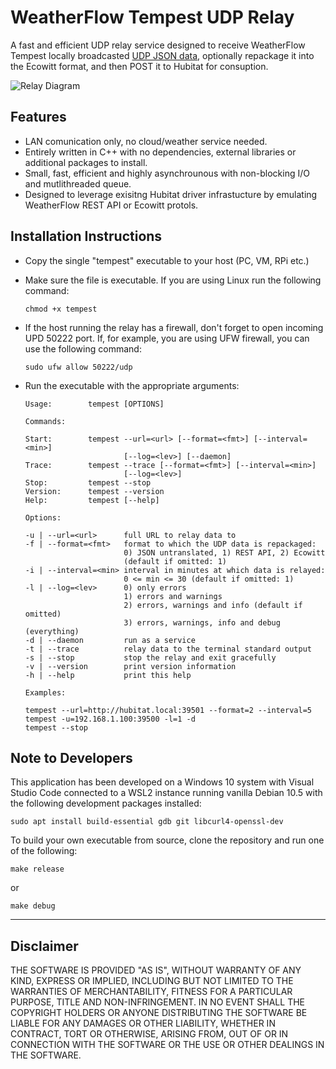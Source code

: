 # WeatherFlow Tempest UDP Relay

A fast and efficient UDP relay service designed to receive WeatherFlow Tempest locally broadcasted [UDP JSON data](https://weatherflow.github.io/SmartWeather/api/udp/v143/), optionally repackage it into the Ecowitt format, and then POST it to Hubitat for consuption.

![Relay Diagram](https://github.com/mircolino/tempest/raw/master/images/diagram.jpg "Relay Diagram")

## Features

- LAN comunication only, no cloud/weather service needed.
- Entirely written in C++ with no dependencies, external libraries or additional packages to install.
- Small, fast, efficient and highly asynchrounous with non-blocking I/O and mutlithreaded queue.
- Designed to leverage exisitng Hubitat driver infrastucture by emulating WeatherFlow REST API or Ecowitt protols.

## Installation Instructions

- Copy the single "tempest" executable to your host (PC, VM, RPi etc.)
- Make sure the file is executable. If you are using Linux run the following command:

  ```text
  chmod +x tempest
  ```

- If the host running the relay has a firewall, don't forget to open incoming UPD 50222 port. If, for example, you are using UFW firewall, you can use the following command:

  ```text
  sudo ufw allow 50222/udp
  ```

- Run the executable with the appropriate arguments:

  ```text
  Usage:        tempest [OPTIONS]

  Commands:

  Start:        tempest --url=<url> [--format=<fmt>] [--interval=<min>]
                        [--log=<lev>] [--daemon]
  Trace:        tempest --trace [--format=<fmt>] [--interval=<min>]
                        [--log=<lev>]
  Stop:         tempest --stop
  Version:      tempest --version
  Help:         tempest [--help]

  Options:

  -u | --url=<url>      full URL to relay data to
  -f | --format=<fmt>   format to which the UDP data is repackaged:
                        0) JSON untranslated, 1) REST API, 2) Ecowitt
                        (default if omitted: 1)
  -i | --interval=<min> interval in minutes at which data is relayed:
                        0 <= min <= 30 (default if omitted: 1)
  -l | --log=<lev>      0) only errors
                        1) errors and warnings
                        2) errors, warnings and info (default if omitted)
                        3) errors, warnings, info and debug (everything)
  -d | --daemon         run as a service
  -t | --trace          relay data to the terminal standard output
  -s | --stop           stop the relay and exit gracefully
  -v | --version        print version information
  -h | --help           print this help

  Examples:

  tempest --url=http://hubitat.local:39501 --format=2 --interval=5
  tempest -u=192.168.1.100:39500 -l=1 -d
  tempest --stop
  ```

## Note to Developers

This application has been developed on a Windows 10 system with Visual Studio Code connected to a WSL2 instance running vanilla Debian 10.5 with the following development packages installed:

  ```text
  sudo apt install build-essential gdb git libcurl4-openssl-dev
  ```

To build your own executable from source, clone the repository and run one of the following:

  ```text
  make release
  ```

or

  ```text
  make debug
  ```

***

## Disclaimer

THE SOFTWARE IS PROVIDED "AS IS", WITHOUT WARRANTY OF ANY KIND, EXPRESS OR IMPLIED, INCLUDING BUT NOT LIMITED TO THE WARRANTIES OF MERCHANTABILITY, FITNESS FOR A PARTICULAR PURPOSE, TITLE AND NON-INFRINGEMENT. IN NO EVENT SHALL THE COPYRIGHT HOLDERS OR ANYONE DISTRIBUTING THE SOFTWARE BE LIABLE FOR ANY DAMAGES OR OTHER LIABILITY, WHETHER IN CONTRACT, TORT OR OTHERWISE, ARISING FROM, OUT OF OR IN CONNECTION WITH THE SOFTWARE OR THE USE OR OTHER DEALINGS IN THE SOFTWARE.
